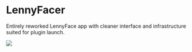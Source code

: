 # LennyFacer
Entirely reworked LennyFace app with cleaner interface and infrastructure suited for plugin launch.  

[<img src="https://bw-idencrazides.visualstudio.com/_apis/public/build/definitions/53306f3b-9939-44bb-b0ce-c0748b96d2b8/1/badge"/>](https://bw-idencrazides.visualstudio.com/_apis/public/build/definitions/53306f3b-9939-44bb-b0ce-c0748b96d2b8/1/badge)
